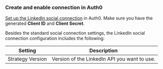 ### Create and enable connection in Auth0

[Set up the LinkedIn social connection](https://auth0.com/docs/dashboard/guides/connections/set-up-connections-social) in Auth0. Make sure you have the generated **Client ID** and **Client Secret**.

Besides the standard social connection settings, the LinkedIn social connection configuration includes the following:

| Setting | Description | 
|---------|-------------|
| Strategy Version | Version of the LinkedIn API you want to use. |
